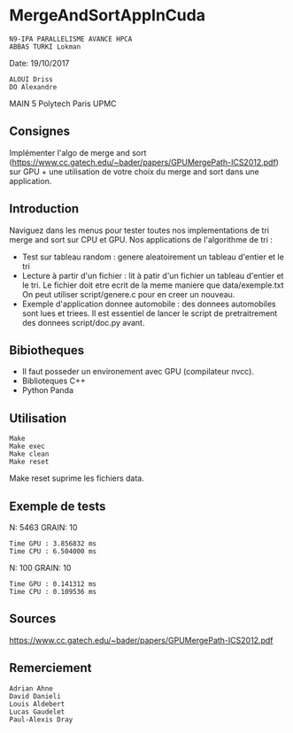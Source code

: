 MergeAndSortAppInCuda
===
    N9-IPA PARALLELISME AVANCE HPCA
    ABBAS TURKI Lokman

Date: 19/10/2017

    ALOUI Driss
    DO Alexandre
    
MAIN 5 Polytech Paris UPMC

Consignes
------------
Implémenter l'algo de merge and sort (https://www.cc.gatech.edu/~bader/papers/GPUMergePath-ICS2012.pdf) sur GPU + une utilisation de votre choix du merge and sort dans une application.

Introduction
------------
Naviguez dans les menus pour tester toutes nos implementations de tri merge and sort sur CPU et GPU.
Nos applications de l'algorithme de tri :
- Test sur tableau random : genere aleatoirement un tableau d'entier et le tri
- Lecture à partir d'un fichier : lit à patir d'un fichier un tableau d'entier et le tri.
  Le fichier doit etre ecrit de la meme maniere que data/exemple.txt
  On peut utiliser script/genere.c pour en creer un nouveau.
- Exemple d'application donnee automobile : des donnees automobiles sont lues et triees.
  Il est essentiel de lancer le script de pretraitrement des donnees script/doc.py avant.

Bibiotheques
------------
- Il faut posseder un environement avec GPU (compilateur nvcc).
- Biblioteques C++
- Python Panda

Utilisation
------------

    Make
    Make exec
    Make clean
    Make reset
    
Make reset suprime les fichiers data.

Exemple de tests
------------

N: 5463 GRAIN: 10

    Time GPU : 3.856832 ms
    Time CPU : 6.504000 ms
    

N: 100 GRAIN: 10

    Time GPU : 0.141312 ms
    Time CPU : 0.109536 ms

Sources
------------
https://www.cc.gatech.edu/~bader/papers/GPUMergePath-ICS2012.pdf

Remerciement
------------

    Adrian Ahne
    David Danieli
    Louis Aldebert
    Lucas Gaudelet
    Paul-Alexis Dray

